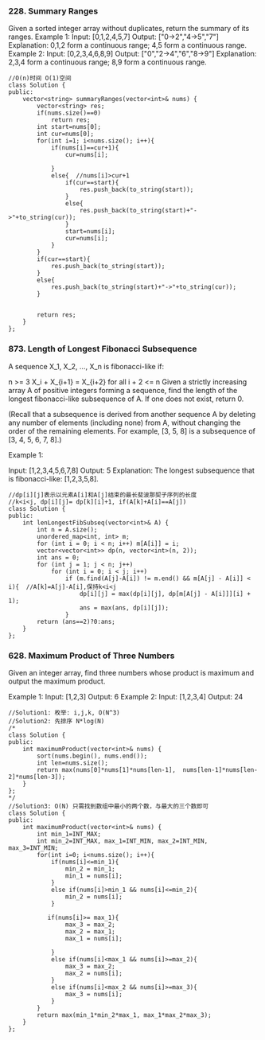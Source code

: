### 228. Summary Ranges
Given a sorted integer array without duplicates, return the summary of its ranges.
Example 1:
Input:  [0,1,2,4,5,7]
Output: ["0->2","4->5","7"]
Explanation: 0,1,2 form a continuous range; 4,5 form a continuous range.
Example 2:
Input:  [0,2,3,4,6,8,9]
Output: ["0","2->4","6","8->9"]
Explanation: 2,3,4 form a continuous range; 8,9 form a continuous range.
```
//O(n)时间 O(1)空间
class Solution {
public:
    vector<string> summaryRanges(vector<int>& nums) {
        vector<string> res;
        if(nums.size()==0)
            return res;
        int start=nums[0];
        int cur=nums[0];
        for(int i=1; i<nums.size(); i++){
            if(nums[i]==cur+1){
                cur=nums[i];
                
            }
            else{  //nums[i]>cur+1
                if(cur==start){
                    res.push_back(to_string(start));
                }
                else{
                    res.push_back(to_string(start)+"->"+to_string(cur));
                }
                start=nums[i];
                cur=nums[i];
            }
        }
        if(cur==start){
            res.push_back(to_string(start));
        }
        else{
            res.push_back(to_string(start)+"->"+to_string(cur));
        }

        
        return res;
    }
};
```
### 873. Length of Longest Fibonacci Subsequence

A sequence X_1, X_2, ..., X_n is fibonacci-like if:

n >= 3
X_i + X_{i+1} = X_{i+2} for all i + 2 <= n
Given a strictly increasing array A of positive integers forming a sequence, find the length of the longest fibonacci-like subsequence of A.  If one does not exist, return 0.

(Recall that a subsequence is derived from another sequence A by deleting any number of elements (including none) from A, without changing the order of the remaining elements.  For example, [3, 5, 8] is a subsequence of [3, 4, 5, 6, 7, 8].)

 

Example 1:

Input: [1,2,3,4,5,6,7,8]
Output: 5
Explanation:
The longest subsequence that is fibonacci-like: [1,2,3,5,8].

```
//dp[i][j]表示以元素A[i]和A[j]结束的最长斐波那契子序列的长度
//k<i<j, dp[i][j]= dp[k][i]+1, if(A[k]+A[i]==A[j])
class Solution {
public:
    int lenLongestFibSubseq(vector<int>& A) {
        int n = A.size();
        unordered_map<int, int> m; 
        for (int i = 0; i < n; i++) m[A[i]] = i;
        vector<vector<int>> dp(n, vector<int>(n, 2));
        int ans = 0;
    	for (int j = 1; j < n; j++)
    		for (int i = 0; i < j; i++)
    			if (m.find(A[j]-A[i]) != m.end() && m[A[j] - A[i]] < i){  //A[k]=A[j]-A[i],保持k<i<j
    				dp[i][j] = max(dp[i][j], dp[m[A[j] - A[i]]][i] + 1);
                    ans = max(ans, dp[i][j]);
                }
    	return (ans==2)?0:ans;
    }
};
```

### 628. Maximum Product of Three Numbers
Given an integer array, find three numbers whose product is maximum and output the maximum product.

Example 1:
Input: [1,2,3]
Output: 6
Example 2:
Input: [1,2,3,4]
Output: 24
```
//Solution1: 枚举: i,j,k, O(N^3)
//Solution2: 先排序 N*log(N)
/*
class Solution {
public:
    int maximumProduct(vector<int>& nums) {
        sort(nums.begin(), nums.end());
        int len=nums.size();
        return max(nums[0]*nums[1]*nums[len-1],  nums[len-1]*nums[len-2]*nums[len-3]);
    }
};
*/
//Solution3: O(N) 只需找到数组中最小的两个数，与最大的三个数即可
class Solution {
public:
    int maximumProduct(vector<int>& nums) {
        int min_1=INT_MAX;
        int min_2=INT_MAX, max_1=INT_MIN, max_2=INT_MIN, max_3=INT_MIN;
        for(int i=0; i<nums.size(); i++){
            if(nums[i]<=min_1){
                min_2 = min_1;
                min_1 = nums[i];
            }
            else if(nums[i]>min_1 && nums[i]<=min_2){
                min_2 = nums[i];
            }
            
           if(nums[i]>= max_1){
                max_3 = max_2;
                max_2 = max_1;
                max_1 = nums[i];
                
            }
            else if(nums[i]<max_1 && nums[i]>=max_2){
                max_3 = max_2;
                max_2 = nums[i];
            }
            else if(nums[i]<max_2 && nums[i]>=max_3){
                max_3 = nums[i];
            }
        }
        return max(min_1*min_2*max_1, max_1*max_2*max_3);
    }
};


```
